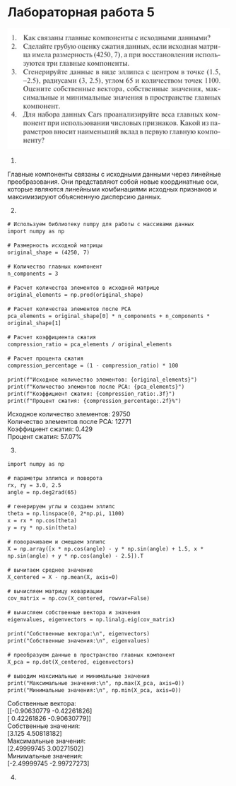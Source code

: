 # Лабораторная работа 5
![alt text](img/lab5.JPG)   

1.  

Главные компоненты связаны с исходными данными через линейные преобразования. Они представляют собой новые координатные оси, которые являются линейными комбинациями исходных признаков и максимизируют объясненную дисперсию данных.

2.

```
# Используем библиотеку numpy для работы с массивами данных
import numpy as np

# Размерность исходной матрицы
original_shape = (4250, 7)

# Количество главных компонент
n_components = 3

# Расчет количества элементов в исходной матрице
original_elements = np.prod(original_shape)

# Расчет количества элементов после PCA
pca_elements = original_shape[0] * n_components + n_components * original_shape[1]

# Расчет коэффициента сжатия
compression_ratio = pca_elements / original_elements

# Расчет процента сжатия
compression_percentage = (1 - compression_ratio) * 100

print(f"Исходное количество элементов: {original_elements}")
print(f"Количество элементов после PCA: {pca_elements}")
print(f"Коэффициент сжатия: {compression_ratio:.3f}")
print(f"Процент сжатия: {compression_percentage:.2f}%")
```
Исходное количество элементов: 29750  
Количество элементов после PCA: 12771  
Коэффициент сжатия: 0.429  
Процент сжатия: 57.07%  

3.

```
import numpy as np

# параметры эллипса и поворота
rx, ry = 3.0, 2.5
angle = np.deg2rad(65)

# генерируем углы и создаем эллипс
theta = np.linspace(0, 2*np.pi, 1100)
x = rx * np.cos(theta)
y = ry * np.sin(theta)

# поворачиваем и смещаем эллипс
X = np.array([x * np.cos(angle) - y * np.sin(angle) + 1.5, x * np.sin(angle) + y * np.cos(angle) - 2.5]).T

# вычитаем среднее значение
X_centered = X - np.mean(X, axis=0)

# вычисляем матрицу ковариации
cov_matrix = np.cov(X_centered, rowvar=False)

# вычисляем собственные вектора и значения
eigenvalues, eigenvectors = np.linalg.eig(cov_matrix)

print("Собственные вектора:\n", eigenvectors)
print("Собственные значения:\n", eigenvalues)

# преобразуем данные в пространство главных компонент
X_pca = np.dot(X_centered, eigenvectors)

# выводим максимальные и минимальные значения
print("Максимальные значения:\n", np.max(X_pca, axis=0))
print("Минимальные значения:\n", np.min(X_pca, axis=0))
```
Собственные вектора:  
 [[-0.90630779 -0.42261826]  
 [ 0.42261826 -0.90630779]]  
Собственные значения:  
 [3.125      4.50818182]  
Максимальные значения:  
 [2.49999745 3.00271502]  
Минимальные значения:  
 [-2.49999745 -2.99727273]  

 4.
